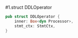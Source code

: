 #1.struct DDLOperator

```rust
pub struct DDLOperator {
    inner: Box<dyn Processor>,
    stmt_ctx: StmtCtx,
}
```